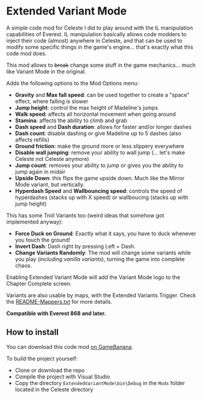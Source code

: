 # Extended Variant Mode

A simple code mod for Celeste I did to play around with the IL manipulation capabilities of Everest. 
IL manipulation basically allows code modders to inject their code (almost) anywhere in Celeste, and that can be used to modify some specific things in the game's engine... that's exactly what this code mod does.

This mod allows to ~~break~~ change some stuff in the game mechanics... much like Variant Mode in the original.

Adds the following options to the Mod Options menu:
* **Gravity** and **Max fall speed**: can be used together to create a "space" effect, where falling is slower
* **Jump height**: control the max height of Madeline's jumps
* **Walk speed**: affects all horizontal movement when going around
* **Stamina**: affects the ability to climb and grab
* **Dash speed** and **Dash duration**: allows for faster and/or longer dashes
* **Dash count**: disable dashing or give Madeline up to 5 dashes (also affects refills)
* **Ground friction**: make the ground more or less slippery everywhere
* **Disable wall jumping**: remove your ability to wall jump (... let's make Celeste not Celeste anymore)
* **Jump count**: removes your ability to jump or gives you the ability to jump again in midair
* **Upside Down**: this flips the game upside down. Much like the Mirror Mode variant, but vertically.
* **Hyperdash Speed** and **Wallbouncing speed**: controls the speed of hyperdashes (stacks up with X speed) or wallboucing (stacks up with jump height)

This has some Troll Variants too (weird ideas that somehow got implemented anyway):
* **Force Duck on Ground**: Exactly what it says, you have to duck whenever you touch the ground!
* **Invert Dash**: Dash right by pressing Left + Dash.
* **Change Variants Randomly**: The mod will change some variants while you play (_including vanilla variants_), turning the game into complete chaos.

Enabling Extended Variant Mode will add the Variant Mode logo to the Chapter Complete screen.

Variants are also usable by maps, with the Extended Variants Trigger. Check the [README-Mappers.txt](ExtendedVariantMode/README-Mappers.txt) for more details.

**Compatible with Everest 868 and later.**

## How to install

You can download this code mod [on GameBanana](https://gamebanana.com/gamefiles/9486).

To build the project yourself:
* Clone or download the repo
* Compile the project with Visual Studio
* Copy the directory `ExtendedVariantMode\bin\Debug` in the `Mods` folder located in the Celeste directory
